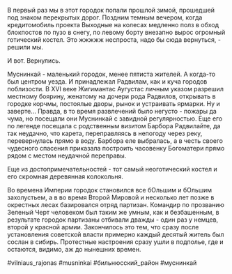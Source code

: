 В первый раз мы в этот городок попали прошлой зимой, прошедшей под знаком перекрытых дорог. Поздним темным вечером, когда кредитомобиль проекта Выходные на колесах медленно полз в обход блокпостов по пузо в снегу, по левому борту внезапно вырос огромный готический костел. Это жжжжж неспроста, надо бы сюда вернуться, - решили мы.

И вот. Вернулись. 

Муснинкай - маленький городок, менее пятиста жителей. А когда-то был центром уезда. И принадлежал Радвилам, как и куча городов поблизости. В XVI веке Жигимантас Аугустас личным указом разрешил местному боярину, женатому на дочери рода Радвилов, открывать в городке корчмы, постоялые дворы, рынок и устраивать ярмарки. Ну и заверте... Правда, в то время развлечений было негусто - пожары да чума, но посещали они Муснинкай с завидной регулярностью. Еще его по легенде посещала с родственным визитом Барбора Радвилайте, да так неудачно, что карета, переправляясь в непогоду через реку, перевернулась прямо в воду. Барбора еле выбралась, а в честь своего чудесного спасения приказала построить часовенку Богоматери прямо рядом с местом неудачной переправы.

Еще из достопримечательностей - тот самый неоготический костел и его скромная деревянная колокольня.

Во времена Империи городок становился все бОльшим и бОльшим захолустьем, а в во время Второй Мировой и несколько лет позже в окрестных лесах базировался отряд партизан. Командир по прозванию Зеленый Черт человеком был таким же умным, как и безбашенным, в результате городок партизаны отбивали дважды - один раз у немцев, второй у красной армии. Закончилось это тем, что сразу после установления советской власти примерно каждый десятый житель был сослан в сибирь.  Протестные настроения сразу ушли в подполье, где и остаются, видимо, аж до нынешних времен.

#vilniaus_rajonas #musninkai #бильнюсский_район #муснинкай

